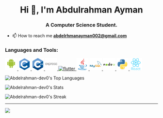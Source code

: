 <h1 align="center">Hi 👋, I'm Abdulrahman Ayman</h1>
<h3 align="center">A Computer Science Student.</h3>

- 📫 How to reach me **abdelrhmanayman002@gmail.com**

<h3 align="left">Languages and Tools:</h3>
<p align="left"> <a href="https://developer.android.com" target="_blank" rel="noreferrer"> <img src="https://raw.githubusercontent.com/devicons/devicon/master/icons/android/android-original-wordmark.svg" alt="android" width="40" height="40"/> </a> <a href="https://www.cprogramming.com/" target="_blank" rel="noreferrer"> <img src="https://raw.githubusercontent.com/devicons/devicon/master/icons/c/c-original.svg" alt="c" width="40" height="40"/> </a> <a href="https://www.w3schools.com/cpp/" target="_blank" rel="noreferrer"> <img src="https://raw.githubusercontent.com/devicons/devicon/master/icons/cplusplus/cplusplus-original.svg" alt="cplusplus" width="40" height="40"/> </a> <a href="https://expressjs.com" target="_blank" rel="noreferrer"> <img src="https://raw.githubusercontent.com/devicons/devicon/master/icons/express/express-original-wordmark.svg" alt="express" width="40" height="40"/> </a> <a href="https://flutter.dev" target="_blank" rel="noreferrer"> <img src="https://www.vectorlogo.zone/logos/flutterio/flutterio-icon.svg" alt="flutter" width="40" height="40"/> </a> <a href="https://www.java.com" target="_blank" rel="noreferrer"> <img src="https://raw.githubusercontent.com/devicons/devicon/master/icons/java/java-original.svg" alt="java" width="40" height="40"/> </a> <a href="https://www.mysql.com/" target="_blank" rel="noreferrer"> <img src="https://raw.githubusercontent.com/devicons/devicon/master/icons/mysql/mysql-original-wordmark.svg" alt="mysql" width="40" height="40"/> </a> <a href="https://nodejs.org" target="_blank" rel="noreferrer"> <img src="https://raw.githubusercontent.com/devicons/devicon/master/icons/nodejs/nodejs-original-wordmark.svg" alt="nodejs" width="40" height="40"/> </a> <a href="https://www.python.org" target="_blank" rel="noreferrer"> <img src="https://raw.githubusercontent.com/devicons/devicon/master/icons/python/python-original.svg" alt="python" width="40" height="40"/> </a> <a href="https://reactjs.org/" target="_blank" rel="noreferrer"> <img src="https://raw.githubusercontent.com/devicons/devicon/master/icons/react/react-original-wordmark.svg" alt="react" width="40" height="40"/> </a> </p>

![Abdelrahman-dev0's Top Languages](https://github-readme-stats.vercel.app/api/top-langs/?username=Abdelrahman-dev0&theme=radical&show_icons=true&hide_border=false&layout=compact&card_width=250)

![Abdelrahman-dev0's Stats](https://github-readme-stats.vercel.app/api?username=Abdelrahman-dev0&theme=radical&show_icons=true&hide_border=false&count_private=true&card_width=250)

![Abdelrahman-dev0's Streak](https://github-readme-streak-stats.herokuapp.com/?user=Abdelrahman-dev0&theme=radical&hide_border=false&card_width=250)

---
[![](https://visitcount.itsvg.in/api?id=Abdelrahman-dev0&icon=0&color=1)](https://visitcount.itsvg.in)

<!-- Proudly created with GPRM ( https://gprm.itsvg.in ) -->
